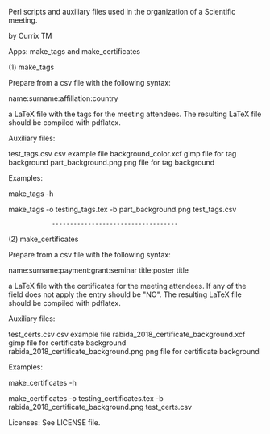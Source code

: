 Perl scripts and auxiliary files used in the organization of a
Scientific meeting.

by Currix TM

Apps: make_tags and make_certificates

(1) make_tags

Prepare from a csv file with the following syntax:

name:surname:affiliation:country

a LaTeX file with the tags for the meeting attendees.  The resulting
LaTeX file should be compiled with pdflatex.

Auxiliary files:

test_tags.csv          csv example file
background_color.xcf   gimp file for tag background
part_background.png    png file for tag background

Examples:

make_tags -h

make_tags -o testing_tags.tex -b part_background.png test_tags.csv 

                -----------------------------------
		
(2) make_certificates 

Prepare from a csv file with the following syntax:

name:surname:payment:grant:seminar title:poster title

a LaTeX file with the certificates for the meeting attendees. If any
of the field does not apply the entry should be "NO". The resulting
LaTeX file should be compiled with pdflatex.

Auxiliary files:

test_certs.csv                           csv example file
rabida_2018_certificate_background.xcf   gimp file for certificate background
rabida_2018_certificate_background.png   png file for certificate background

Examples:

make_certificates -h

make_certificates -o testing_certificates.tex -b rabida_2018_certificate_background.png test_certs.csv 

Licenses: See LICENSE file.
